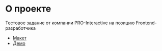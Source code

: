 # О проекте
Тестовое задание от компании PRO-Interactive на позицию Frontend-разработчика

- [Макет](https://www.figma.com/file/4MfDANceMcBjUeHjhFmtx0/%D0%A2%D0%B5%D1%81%D1%82%D0%BE%D0%B2%D0%BE%D0%B5-%D0%B7%D0%B0%D0%B4%D0%B0%D0%BD%D0%B8%D0%B5-%D0%B4%D0%BB%D1%8F-%D1%84%D1%80%D0%BE%D0%BD%D1%82%D0%BE%D0%B2-3.0?node-id=0%3A1&viewport=655%2C2079%2C0.5841248631477356)
- [Демо](https://pro-interactive.vercel.app/)
